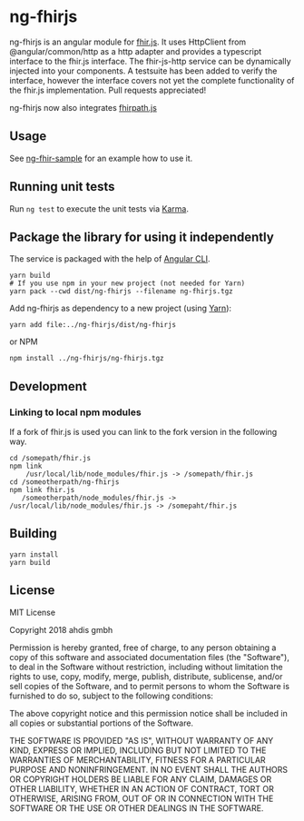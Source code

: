# ng-fhirjs

ng-fhirjs is an angular module for [fhir.js](https://github.com/FHIR/fhir.js). It uses HttpClient from @angular/common/http as a http adapter and provides a typescript interface to the fhir.js interface. The fhir-js-http service can be dynamically injected into your components. A testsuite has been added to verify the interface, however the interface covers not yet the complete functionality of the fhir.js implementation. Pull requests appreciated!

ng-fhirjs now also integrates [fhirpath.js](https://github.com/lhncbc/fhirpath.js/)

## Usage

See [ng-fhir-sample](https://github.com/ahdis/ng-fhir-sample) for an example how to use it.

## Running unit tests

Run `ng test` to execute the unit tests via [Karma](https://karma-runner.github.io).

## Package the library for using it independently

The service is packaged with the help of [Angular CLI](https://angular.io/guide/creating-libraries).

```
yarn build
# If you use npm in your new project (not needed for Yarn)
yarn pack --cwd dist/ng-fhirjs --filename ng-fhirjs.tgz
```

Add ng-fhirjs as dependency to a new project (using [Yarn](https://yarnpkg.com/)):

```
yarn add file:../ng-fhirjs/dist/ng-fhirjs
```

or NPM

```
npm install ../ng-fhirjs/ng-fhirjs.tgz
```

## Development

### Linking to local npm modules

If a fork of fhir.js is used you can link to the fork version in the following way.

```
cd /somepath/fhir.js
npm link
    /usr/local/lib/node_modules/fhir.js -> /somepath/fhir.js
cd /someotherpath/ng-fhirjs
npm link fhir.js
   /someotherpath/node_modules/fhir.js -> /usr/local/lib/node_modules/fhir.js -> /somepaht/fhir.js
```

## Building

```
yarn install
yarn build
```

## License

MIT License

Copyright 2018 ahdis gmbh

Permission is hereby granted, free of charge, to any person obtaining a copy of this software and associated documentation files (the "Software"), to deal in the Software without restriction, including without limitation the rights to use, copy, modify, merge, publish, distribute, sublicense, and/or sell copies of the Software, and to permit persons to whom the Software is furnished to do so, subject to the following conditions:

The above copyright notice and this permission notice shall be included in all copies or substantial portions of the Software.

THE SOFTWARE IS PROVIDED "AS IS", WITHOUT WARRANTY OF ANY KIND, EXPRESS OR IMPLIED, INCLUDING BUT NOT LIMITED TO THE WARRANTIES OF MERCHANTABILITY, FITNESS FOR A PARTICULAR PURPOSE AND NONINFRINGEMENT. IN NO EVENT SHALL THE AUTHORS OR COPYRIGHT HOLDERS BE LIABLE FOR ANY CLAIM, DAMAGES OR OTHER LIABILITY, WHETHER IN AN ACTION OF CONTRACT, TORT OR OTHERWISE, ARISING FROM, OUT OF OR IN CONNECTION WITH THE SOFTWARE OR THE USE OR OTHER DEALINGS IN THE SOFTWARE.
